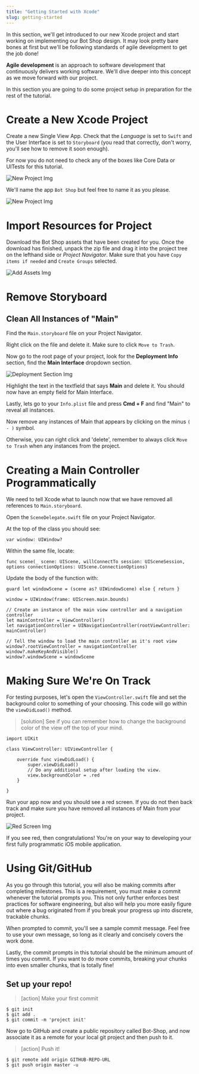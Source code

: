 ```yaml
---
title: "Getting Started with Xcode"
slug: getting-started
---
```


In this section, we'll get introduced to our new Xcode project and start working on implementing our Bot Shop design. It may look pretty bare bones at first but we'll be following standards of agile development to get the job done!

**Agile development** is an approach to software development that continuously delivers working software. We'll dive deeper into this concept as we move forward with our project.

In this section you are going to do some project setup in preparation for the rest of the tutorial.

# Create a New Xcode Project 

Create a new Single View App. Check that the <em>Language</em> is set to ```Swift``` and the User Interface is set to ```Storyboard``` (you read that correctly, don't worry, you'll see how to remove it soon enough).

For now you do not need to check any of the boxes like Core Data or UITests for this tutorial.

![New Project Img](../assets/new-project.png "Creating a New Project")

We'll name the app ```Bot Shop``` but feel free to name it as you please.

![New Project Img](../assets/new-project2.png "Creating a New Project")

# Import Resources for Project 

Download the Bot Shop assets that have been created for you. Once the download has finished, unpack the zip file and drag it into the project tree on the lefthand side or <em>Project Navigator</em>. Make sure that you have `Copy items if needed` and `Create Groups` selected.

![Add Assets Img](../assets/add_assets.png "Adding Assets")

# Remove Storyboard 
## Clean All Instances of "Main"
Find the `Main.storyboard` file on your Project Navigator. 

Right click on the file and delete it. Make sure to click `Move to Trash`. 

Now go to the root page of your project, look for the **Deployment Info** section, find the **Main Interface** dropdown section.

![Deployment Section Img](../assets/deployment-info.png "Deployment Section")

Highlight the text in the textfield that says **Main** and delete it. You should now have an empty field for Main Interface. 

Lastly, lets go to your `Info.plist` file and press **Cmd + F** and find "Main" to reveal all instances. 

Now remove any instances of Main that appears by clicking on the minus `( - )` symbol.

Otherwise, you can right click and 'delete', remember to always click ```Move to Trash``` when any instances from the project. 

# Creating a Main Controller Programmatically

We need to tell Xcode what to launch now that we have removed all references to `Main.storyboard`.

Open the `SceneDelegate.swift` file on your Project Navigator.

At the top of the class you should see: 

```var window: UIWindow?```

Within the same file, locate: 

```
func scene(_ scene: UIScene, willConnectTo session: UISceneSession, options connectionOptions: UIScene.ConnectionOptions)
```

Update the body of the function with: 

```
guard let windowScene = (scene as? UIWindowScene) else { return }

window = UIWindow(frame: UIScreen.main.bounds)

// Create an instance of the main view controller and a navigation controller
let mainController = ViewController()
let navigationController = UINavigationController(rootViewController: mainController)

// Tell the window to load the main controller as it's root view
window?.rootViewController = navigationController
window?.makeKeyAndVisible()
window?.windowScene = windowScene
```

# Making Sure We're On Track 
For testing purposes, let's open the ```ViewController.swift``` file and set the background color to something of your choosing. This code will go within the `viewDidLoad()` method.

> [solution]
> See if you can remember how to change the background color of the view off the top of your mind.
>
```
import UIKit

class ViewController: UIViewController {

    override func viewDidLoad() {
        super.viewDidLoad()
        // Do any additional setup after loading the view.
        view.backgroundColor = .red
    }

}
```
Run your app now and you should see a red screen. If you do not then back track and make sure you have removed all instances of Main from your project. 

![Red Screen Img](../assets/red-screen.png "Deployment Section")

If you see red, then congratulations! You're on your way to developing your first fully programmatic iOS mobile application.


# Using Git/GitHub

As you go through this tutorial, you will also be making commits after completing milestones. This is a requirement, you must make a commit whenever the tutorial prompts you. This not only further enforces best practices for software engineering, but also will help you more easily figure out where a bug originated from if you break your progress up into discrete, trackable chunks.

When prompted to commit, you'll see a sample commit message. Feel free to use your own message, so long as it clearly and concisely covers the work done.

Lastly, the commit prompts in this tutorial should be the minimum amount of times you commit. If you want to do more commits, breaking your chunks into even smaller chunks, that is totally fine!


## Set up your repo!

>[action]
> Make your first commit
>
```
$ git init
$ git add .
$ git commit -m 'project init'
```

Now go to GitHub and create a public repository called Bot-Shop, and now associate it as a remote for your local git project and then push to it.

>[action]
> Push it!
>
```
$ git remote add origin GITHUB-REPO-URL
$ git push origin master -u
```
